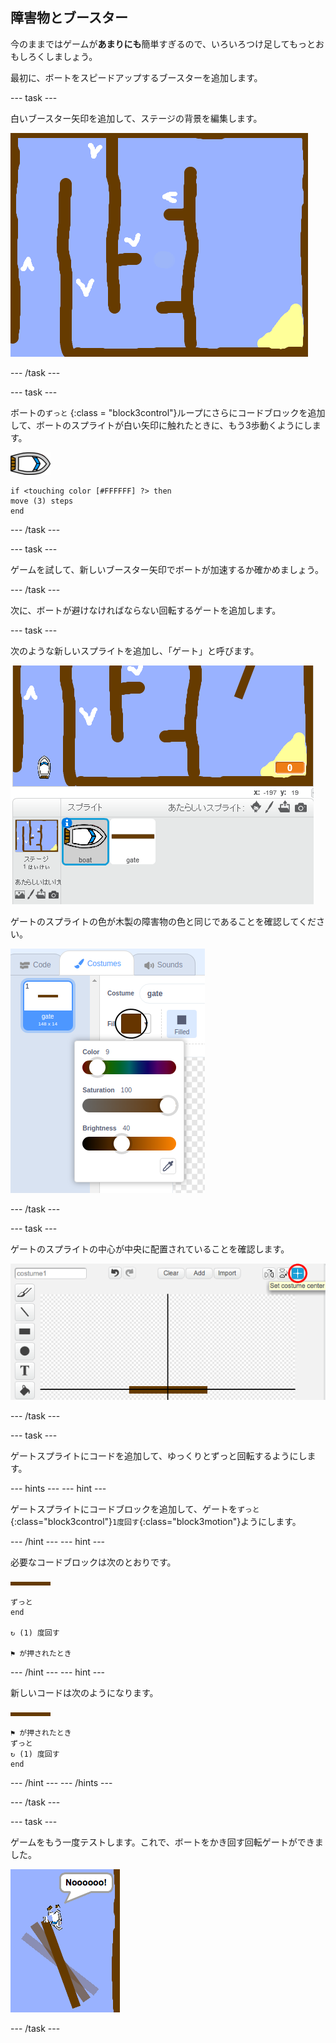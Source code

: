 ## 障害物とブースター

今のままではゲームが**あまりにも**簡単すぎるので、いろいろつけ足してもっとおもしろくしましょう。

最初に、ボートをスピードアップするブースターを追加します。

\--- task \---

白いブースター矢印を追加して、ステージの背景を編集します。

![スクリーンショット](images/boat-boost.png)

\--- /task \---

\--- task \---

ボートの`ずっと` {:class = "block3control"}ループにさらにコードブロックを追加して、ボートのスプライトが白い矢印に触れたときに、もう3歩動くようにします。

![ボートのスプライト](images/boat_resize.png)

```blocks3
if <touching color [#FFFFFF] ?> then
move (3) steps
end
```

\--- /task \---

\--- task \---

ゲームを試して、新しいブースター矢印でボートが加速するか確かめましょう。

\--- /task \---

次に、ボートが避けなければならない回転するゲートを追加します。

\--- task \---

次のような新しいスプライトを追加し、「ゲート」と呼びます。

![スクリーンショット](images/boat-gate.png)

ゲートのスプライトの色が木製の障害物の色と同じであることを確認してください。

![スクリーンショット](images/brown-hsv.png)

\--- /task \---

\--- task \---

ゲートのスプライトの中心が中央に配置されていることを確認します。

![スクリーンショット](images/boat-center.png)

\--- /task \---

\--- task \---

ゲートスプライトにコードを追加して、ゆっくりとずっと回転するようにします。

\--- hints \--- \--- hint \---

ゲートスプライトにコードブロックを追加して、ゲートを`ずっと`{:class="block3control"}`1度回す`{:class="block3motion"}ようにします。

\--- /hint \--- \--- hint \---

必要なコードブロックは次のとおりです。

![ゲート](images/gate.png)

```blocks3
ずっと
end

↻ (1) 度回す

⚑ が押されたとき
```

\--- /hint \--- \--- hint \---

新しいコードは次のようになります。

![ゲート](images/gate.png)

```blocks3
⚑ が押されたとき
ずっと 
↻ (1) 度回す
end
```

\--- /hint \--- \--- /hints \---

\--- /task \---

\--- task \---

ゲームをもう一度テストします。これで、ボートをかき回す回転ゲートができました。

![スクリーンショット](images/boat-gate-test.png)

\--- /task \---